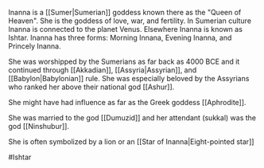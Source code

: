 Inanna is a [[Sumer|Sumerian]] goddess known there as the "Queen of Heaven". She is the goddess of love, war, and fertility. In Sumerian culture Inanna is connected to the planet Venus. Elsewhere Inanna is known as Ishtar. Inanna has three forms: Morning Innana, Evening Inanna, and Princely Inanna. 

She was worshipped by the Sumerians as far back as 4000 BCE and it continued through [[Akkadian]], [[Assyria|Assyrian]], and [[Babylon|Babylonian]] rule. She was especially beloved by the Assyrians who ranked her above their national god [[Ashur]].

She might have had influence as far as the Greek goddess [[Aphrodite]].

She was married to the god [[Dumuzid]] and her attendant (sukkal) was the god [[Ninshubur]].

She is often symbolized by a lion or an [[Star of Inanna|Eight-pointed star]]


#Ishtar